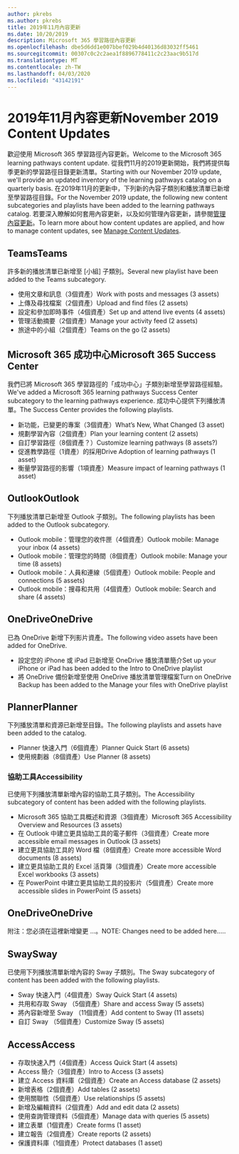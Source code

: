 ```yaml
---
author: pkrebs
ms.author: pkrebs
title: 2019年11月內容更新
ms.date: 10/20/2019
description: Microsoft 365 學習路徑內容更新
ms.openlocfilehash: dbe5d6dd1e007bbef029b4d40136d83032ff5461
ms.sourcegitcommit: 00307c0c2c2aea1f8896778411c2c23aac9b517d
ms.translationtype: MT
ms.contentlocale: zh-TW
ms.lasthandoff: 04/03/2020
ms.locfileid: "43142191"
---
```

# <a name="november-2019-content-updates"></a><span data-ttu-id="743d8-103">2019年11月內容更新</span><span class="sxs-lookup"><span data-stu-id="743d8-103">November 2019 Content Updates</span></span>
<span data-ttu-id="743d8-104">歡迎使用 Microsoft 365 學習路徑內容更新。</span><span class="sxs-lookup"><span data-stu-id="743d8-104">Welcome to the Microsoft 365 learning pathways content update.</span></span> <span data-ttu-id="743d8-105">從我們11月的2019更新開始，我們將提供每季更新的學習路徑目錄更新清單。</span><span class="sxs-lookup"><span data-stu-id="743d8-105">Starting with our November 2019 update, we'll provide an updated inventory of the learning pathways catalog on a quarterly basis.</span></span> <span data-ttu-id="743d8-106">在2019年11月的更新中，下列新的內容子類別和播放清單已新增至學習路徑目錄。</span><span class="sxs-lookup"><span data-stu-id="743d8-106">For the November 2019 update, the following new content subcategories and playlists have been added to the learning pathways catalog.</span></span> <span data-ttu-id="743d8-107">若要深入瞭解如何套用內容更新，以及如何管理內容更新，請參閱[管理內容更新](custom_contentupdatesmanage.md)。</span><span class="sxs-lookup"><span data-stu-id="743d8-107">To learn more about how content updates are applied, and how to manage content updates, see [Manage Content Updates](custom_contentupdatesmanage.md).</span></span>    

## <a name="teams"></a><span data-ttu-id="743d8-108">Teams</span><span class="sxs-lookup"><span data-stu-id="743d8-108">Teams</span></span>
<span data-ttu-id="743d8-109">許多新的播放清單已新增至 [小組] 子類別。</span><span class="sxs-lookup"><span data-stu-id="743d8-109">Several new playlist have been added to the Teams subcategory.</span></span>
- <span data-ttu-id="743d8-110">使用文章和訊息（3個資產）</span><span class="sxs-lookup"><span data-stu-id="743d8-110">Work with posts and messages (3 assets)</span></span>
- <span data-ttu-id="743d8-111">上傳及尋找檔案（2個資產）</span><span class="sxs-lookup"><span data-stu-id="743d8-111">Upload and find files (2 assets)</span></span>
- <span data-ttu-id="743d8-112">設定和參加即時事件（4個資產）</span><span class="sxs-lookup"><span data-stu-id="743d8-112">Set up and attend live events (4 assets)</span></span>
- <span data-ttu-id="743d8-113">管理活動摘要（2個資產）</span><span class="sxs-lookup"><span data-stu-id="743d8-113">Manage your activity feed (2 assets)</span></span>
- <span data-ttu-id="743d8-114">旅途中的小組（2個資產）</span><span class="sxs-lookup"><span data-stu-id="743d8-114">Teams on the go (2 assets)</span></span>

## <a name="microsoft-365-success-center"></a><span data-ttu-id="743d8-115">Microsoft 365 成功中心</span><span class="sxs-lookup"><span data-stu-id="743d8-115">Microsoft 365 Success Center</span></span>
<span data-ttu-id="743d8-116">我們已將 Microsoft 365 學習路徑的「成功中心」子類別新增至學習路徑經驗。</span><span class="sxs-lookup"><span data-stu-id="743d8-116">We've added a Microsoft 365 learning pathways Success Center subcategory to the learning pathways experience.</span></span> <span data-ttu-id="743d8-117">成功中心提供下列播放清單。</span><span class="sxs-lookup"><span data-stu-id="743d8-117">The Success Center provides the following playlists.</span></span>
- <span data-ttu-id="743d8-118">新功能，已變更的專案（3個資產）</span><span class="sxs-lookup"><span data-stu-id="743d8-118">What’s New, What Changed (3 asset)</span></span>
- <span data-ttu-id="743d8-119">規劃學習內容（2個資產）</span><span class="sxs-lookup"><span data-stu-id="743d8-119">Plan your learning content (2 assets)</span></span>
- <span data-ttu-id="743d8-120">自訂學習路徑（8個資產？）</span><span class="sxs-lookup"><span data-stu-id="743d8-120">Customize learning pathways (8 assets?)</span></span>
- <span data-ttu-id="743d8-121">促進教學路徑（1資產）的採用</span><span class="sxs-lookup"><span data-stu-id="743d8-121">Drive Adoption of learning pathways (1 asset)</span></span>
- <span data-ttu-id="743d8-122">衡量學習路徑的影響（1項資產）</span><span class="sxs-lookup"><span data-stu-id="743d8-122">Measure impact of learning pathways (1 asset)</span></span>

## <a name="outlook"></a><span data-ttu-id="743d8-123">Outlook</span><span class="sxs-lookup"><span data-stu-id="743d8-123">Outlook</span></span>
<span data-ttu-id="743d8-124">下列播放清單已新增至 Outlook 子類別。</span><span class="sxs-lookup"><span data-stu-id="743d8-124">The following playlists has been added to the Outlook subcategory.</span></span> 
- <span data-ttu-id="743d8-125">Outlook mobile：管理您的收件匣（4個資產）</span><span class="sxs-lookup"><span data-stu-id="743d8-125">Outlook mobile: Manage your inbox (4 assets)</span></span>
- <span data-ttu-id="743d8-126">Outlook mobile：管理您的時間（8個資產）</span><span class="sxs-lookup"><span data-stu-id="743d8-126">Outlook mobile: Manage your time (8 assets)</span></span>
- <span data-ttu-id="743d8-127">Outlook mobile：人員和連線（5個資產）</span><span class="sxs-lookup"><span data-stu-id="743d8-127">Outlook mobile: People and connections (5 assets)</span></span>
- <span data-ttu-id="743d8-128">Outlook mobile：搜尋和共用（4個資產）</span><span class="sxs-lookup"><span data-stu-id="743d8-128">Outlook mobile: Search and share (4 assets)</span></span>

## <a name="onedrive"></a><span data-ttu-id="743d8-129">OneDrive</span><span class="sxs-lookup"><span data-stu-id="743d8-129">OneDrive</span></span>
<span data-ttu-id="743d8-130">已為 OneDrive 新增下列影片資產。</span><span class="sxs-lookup"><span data-stu-id="743d8-130">The following video assets have been added for OneDrive.</span></span> 
- <span data-ttu-id="743d8-131">設定您的 iPhone 或 iPad 已新增至 OneDrive 播放清單簡介</span><span class="sxs-lookup"><span data-stu-id="743d8-131">Set up your iPhone or iPad has been added to the Intro to OneDrive playlist</span></span>
- <span data-ttu-id="743d8-132">將 OneDrive 備份新增至使用 OneDrive 播放清單管理檔案</span><span class="sxs-lookup"><span data-stu-id="743d8-132">Turn on OneDrive Backup has been added to the Manage your files with OneDrive playlist</span></span>

## <a name="planner"></a><span data-ttu-id="743d8-133">Planner</span><span class="sxs-lookup"><span data-stu-id="743d8-133">Planner</span></span>
<span data-ttu-id="743d8-134">下列播放清單和資源已新增至目錄。</span><span class="sxs-lookup"><span data-stu-id="743d8-134">The following playlists and assets have been added to the catalog.</span></span>  
- <span data-ttu-id="743d8-135">Planner 快速入門（6個資產）</span><span class="sxs-lookup"><span data-stu-id="743d8-135">Planner Quick Start (6 assets)</span></span>
- <span data-ttu-id="743d8-136">使用規劃器（8個資產）</span><span class="sxs-lookup"><span data-stu-id="743d8-136">Use Planner (8 assets)</span></span>

### <a name="accessibility"></a><span data-ttu-id="743d8-137">協助工具</span><span class="sxs-lookup"><span data-stu-id="743d8-137">Accessibility</span></span>
<span data-ttu-id="743d8-138">已使用下列播放清單新增內容的協助工具子類別。</span><span class="sxs-lookup"><span data-stu-id="743d8-138">The Accessibility subcategory of content has been added with the following playlists.</span></span> 
- <span data-ttu-id="743d8-139">Microsoft 365 協助工具概述和資源（3個資產）</span><span class="sxs-lookup"><span data-stu-id="743d8-139">Microsoft 365 Accessibility Overview and Resources (3 assets)</span></span>
- <span data-ttu-id="743d8-140">在 Outlook 中建立更具協助工具的電子郵件（3個資產）</span><span class="sxs-lookup"><span data-stu-id="743d8-140">Create more accessible email messages in Outlook (3 assets)</span></span>
- <span data-ttu-id="743d8-141">建立更具協助工具的 Word 檔（8個資產）</span><span class="sxs-lookup"><span data-stu-id="743d8-141">Create more accessible Word documents (8 assets)</span></span>
- <span data-ttu-id="743d8-142">建立更具協助工具的 Excel 活頁簿（3個資產）</span><span class="sxs-lookup"><span data-stu-id="743d8-142">Create more accessible Excel workbooks (3 assets)</span></span>
- <span data-ttu-id="743d8-143">在 PowerPoint 中建立更具協助工具的投影片（5個資產）</span><span class="sxs-lookup"><span data-stu-id="743d8-143">Create more accessible slides in PowerPoint (5 assets)</span></span>

## <a name="onedrive"></a><span data-ttu-id="743d8-144">OneDrive</span><span class="sxs-lookup"><span data-stu-id="743d8-144">OneDrive</span></span>
<span data-ttu-id="743d8-145">附注：您必須在這裡新增變更 ...。</span><span class="sxs-lookup"><span data-stu-id="743d8-145">NOTE: Changes need to be added here.....</span></span>

## <a name="sway"></a><span data-ttu-id="743d8-146">Sway</span><span class="sxs-lookup"><span data-stu-id="743d8-146">Sway</span></span>
<span data-ttu-id="743d8-147">已使用下列播放清單新增內容的 Sway 子類別。</span><span class="sxs-lookup"><span data-stu-id="743d8-147">The Sway subcategory of content has been added with the following playlists.</span></span> 
- <span data-ttu-id="743d8-148">Sway 快速入門（4個資產）</span><span class="sxs-lookup"><span data-stu-id="743d8-148">Sway Quick Start (4 assets)</span></span>
- <span data-ttu-id="743d8-149">共用和存取 Sway （5個資產）</span><span class="sxs-lookup"><span data-stu-id="743d8-149">Share and access Sway (5 assets)</span></span>
- <span data-ttu-id="743d8-150">將內容新增至 Sway （11個資產）</span><span class="sxs-lookup"><span data-stu-id="743d8-150">Add content to Sway (11 assets)</span></span>
- <span data-ttu-id="743d8-151">自訂 Sway （5個資產）</span><span class="sxs-lookup"><span data-stu-id="743d8-151">Customize Sway (5 assets)</span></span>

## <a name="access"></a><span data-ttu-id="743d8-152">Access</span><span class="sxs-lookup"><span data-stu-id="743d8-152">Access</span></span>
- <span data-ttu-id="743d8-153">存取快速入門（4個資產）</span><span class="sxs-lookup"><span data-stu-id="743d8-153">Access Quick Start (4 assets)</span></span>
- <span data-ttu-id="743d8-154">Access 簡介（3個資產）</span><span class="sxs-lookup"><span data-stu-id="743d8-154">Intro to Access (3 assets)</span></span>
- <span data-ttu-id="743d8-155">建立 Access 資料庫（2個資產）</span><span class="sxs-lookup"><span data-stu-id="743d8-155">Create an Access database (2 assets)</span></span>
- <span data-ttu-id="743d8-156">新增表格（2個資產）</span><span class="sxs-lookup"><span data-stu-id="743d8-156">Add tables (2 assets)</span></span>
- <span data-ttu-id="743d8-157">使用關聯性（5個資產）</span><span class="sxs-lookup"><span data-stu-id="743d8-157">Use relationships (5 assets)</span></span>
- <span data-ttu-id="743d8-158">新增及編輯資料（2個資產）</span><span class="sxs-lookup"><span data-stu-id="743d8-158">Add and edit data (2 assets)</span></span>
- <span data-ttu-id="743d8-159">使用查詢管理資料（5個資產）</span><span class="sxs-lookup"><span data-stu-id="743d8-159">Manage data with queries (5 assets)</span></span>
- <span data-ttu-id="743d8-160">建立表單（1個資產）</span><span class="sxs-lookup"><span data-stu-id="743d8-160">Create forms (1 asset)</span></span>
- <span data-ttu-id="743d8-161">建立報告（2個資產）</span><span class="sxs-lookup"><span data-stu-id="743d8-161">Create reports (2 assets)</span></span>
- <span data-ttu-id="743d8-162">保護資料庫（1個資產）</span><span class="sxs-lookup"><span data-stu-id="743d8-162">Protect databases (1 asset)</span></span>

